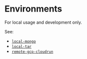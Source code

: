 # Environments

For local usage and development only.

See:
- [`local-mongo`](./local-mongo)
- [`local-tar`](./local-tar)
- [`remote-gcp-cloudrun`](./remote-gcp-cloudrun)
